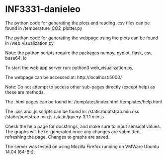 # INF3331-danieleo

The python code for generating the plots and reading .csv files can be found in
	/temperature_CO2_plotter.py

The python code for generating the webpage using the plots can be found in
	/web_visualization.py

Note: the python scripts require the packages numpy, pyplot, flask, csv, base64, io

To start the web app server run:
	python3 web_visualization.py,

The webpage can be accessed at:
	http://localhost:5000/

Note: Do not attempt to access other sub-pages directly (except help) as these are methods.

The .html pages can be found in:
	/templates/index.html
	/templates/help.html

The .css and .js scripts can be found in:
	/static/bootstrap.min.css
	/static/bootstrap.min.js
	/static/jquery-3.1.1.min.js

Check the help page for docstrings, and make sure to input sensical values. The graphs will be
re-generated once any changes are submitted, refreshing the page. Changes to graphs are saved.

The server was tested on using Mozilla Firefox running on VMWare Ubuntu 14.04 (64-Bit).
